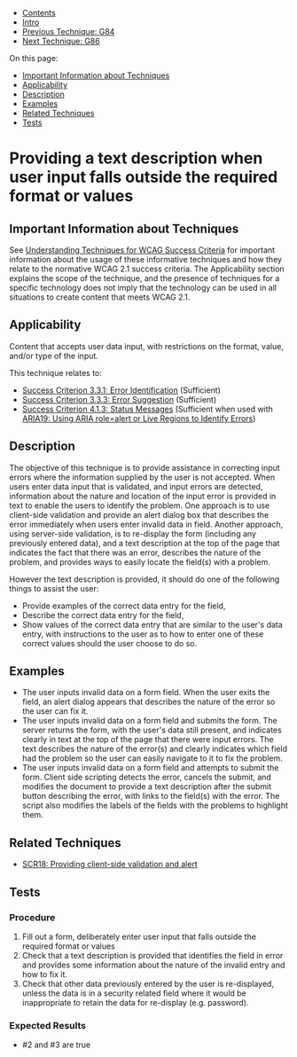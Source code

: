 -   [Contents](https://www.w3.org/WAI/WCAG21/Techniques/#techniques "Table of Contents")
-   [Intro](https://www.w3.org/WAI/WCAG21/Techniques/#introduction "Introduction to Techniques")
-   [Previous Technique: G84](G84)
-   [Next Technique: G86](G86)

On this page:

-   [Important Information about Techniques](#important-information)
-   [Applicability](#applicability)
-   [Description](#description)
-   [Examples](#examples)
-   [Related Techniques](#related)
-   [Tests](#tests)

Providing a text description when user input falls outside the required format or values
========================================================================================

Important Information about Techniques
--------------------------------------

See [Understanding Techniques for WCAG Success Criteria](https://www.w3.org/WAI/WCAG21/Understanding/understanding-techniques) for important information about the usage of these informative techniques and how they relate to the normative WCAG 2.1 success criteria. The Applicability section explains the scope of the technique, and the presence of techniques for a specific technology does not imply that the technology can be used in all situations to create content that meets WCAG 2.1.

Applicability
-------------

Content that accepts user data input, with restrictions on the format, value, and/or type of the input.

This technique relates to:

-   [Success Criterion 3.3.1: Error Identification](https://www.w3.org/WAI/WCAG21/Understanding/error-identification) (Sufficient)
-   [Success Criterion 3.3.3: Error Suggestion](https://www.w3.org/WAI/WCAG21/Understanding/error-suggestion) (Sufficient)
-   [Success Criterion 4.1.3: Status Messages](https://www.w3.org/WAI/WCAG21/Understanding/status-messages) (Sufficient when used with [ARIA19: Using ARIA role=alert or Live Regions to Identify Errors](../aria/ARIA19))

Description
-----------

The objective of this technique is to provide assistance in correcting input errors where the information supplied by the user is not accepted. When users enter data input that is validated, and input errors are detected, information about the nature and location of the input error is provided in text to enable the users to identify the problem. One approach is to use client-side validation and provide an alert dialog box that describes the error immediately when users enter invalid data in field. Another approach, using server-side validation, is to re-display the form (including any previously entered data), and a text description at the top of the page that indicates the fact that there was an error, describes the nature of the problem, and provides ways to easily locate the field(s) with a problem.

However the text description is provided, it should do one of the following things to assist the user:

-   Provide examples of the correct data entry for the field,
-   Describe the correct data entry for the field,
-   Show values of the correct data entry that are similar to the user's data entry, with instructions to the user as to how to enter one of these correct values should the user choose to do so.

Examples
--------

-   The user inputs invalid data on a form field. When the user exits the field, an alert dialog appears that describes the nature of the error so the user can fix it.
-   The user inputs invalid data on a form field and submits the form. The server returns the form, with the user's data still present, and indicates clearly in text at the top of the page that there were input errors. The text describes the nature of the error(s) and clearly indicates which field had the problem so the user can easily navigate to it to fix the problem.
-   The user inputs invalid data on a form field and attempts to submit the form. Client side scripting detects the error, cancels the submit, and modifies the document to provide a text description after the submit button describing the error, with links to the field(s) with the error. The script also modifies the labels of the fields with the problems to highlight them.

Related Techniques
------------------

-   [SCR18: Providing client-side validation and alert](https://www.w3.org/WAI/WCAG21/Techniques/client-side-script/SCR18)

Tests
-----

### Procedure

1.  Fill out a form, deliberately enter user input that falls outside the required format or values
2.  Check that a text description is provided that identifies the field in error and provides some information about the nature of the invalid entry and how to fix it.
3.  Check that other data previously entered by the user is re-displayed, unless the data is in a security related field where it would be inappropriate to retain the data for re-display (e.g. password).

### Expected Results

-   \#2 and \#3 are true
